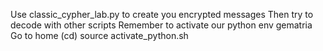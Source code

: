 Use classic_cypher_lab.py to create you encrypted messages
Then try to decode with other scripts
Remember to activate our python env gematria
    Go to home (cd) source activate_python.sh
    
